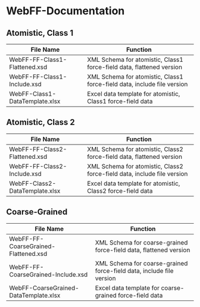 # WebFF-Documentation

## Atomistic, Class 1

File Name | Function
--------- | --------
WebFF-FF-Class1-Flattened.xsd | XML Schema for atomistic, Class1 force-field data, flattened version
WebFF-FF-Class1-Include.xsd | XML Schema for atomistic, Class1 force-field data, include file version
WebFF-Class1-DataTemplate.xlsx | Excel data template for atomistic, Class1 force-field data

## Atomistic, Class 2

File Name | Function
--------- | --------
WebFF-FF-Class2-Flattened.xsd | XML Schema for atomistic, Class2 force-field data, flattened version
WebFF-FF-Class2-Include.xsd | XML Schema for atomistic, Class2 force-field data, include file version
WebFF-Class2-DataTemplate.xlsx | Excel data template for atomistic, Class2 force-field data

## Coarse-Grained

File Name | Function
--------- | --------
WebFF-FF-CoarseGrained-Flattened.xsd | XML Schema for coarse-grained force-field data, flattened version
WebFF-FF-CoarseGrained-Include.xsd | XML Schema for coarse-grained force-field data, include file version
WebFF-CoarseGrained-DataTemplate.xlsx | Excel data template for coarse-grained force-field data


